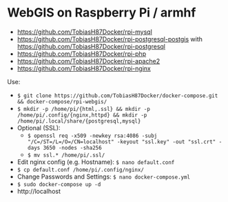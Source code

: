 # WebGIS on Raspberry Pi / armhf
* https://github.com/TobiasH87Docker/rpi-mysql
* https://github.com/TobiasH87Docker/rpi-postgresql-postgis with https://github.com/TobiasH87Docker/rpi-postgresql
* https://github.com/TobiasH87Docker/rpi-php
* https://github.com/TobiasH87Docker/rpi-apache2
* https://github.com/TobiasH87Docker/rpi-nginx

Use:
* ``` $ git clone https://github.com/TobiasH87Docker/docker-compose.git && docker-compose/rpi-webgis/ ```
* ``` $ mkdir -p /home/pi/{html,.ssl} && mkdir -p /home/pi/.config/{nginx,httpd} && mkdir -p /home/pi/.local/share/{postgresql,mysql} ```
* Optional (SSL): 
	* ``` $ openssl req -x509 -newkey rsa:4086 -subj "/C=/ST=/L=/O=/CN=localhost" -keyout "ssl.key" -out "ssl.crt" -days 3650 -nodes -sha256 ```
	* ``` $ mv ssl.* /home/pi/.ssl/ ```
* Edit nginx config (e.g. Hostname): ``` $ nano default.conf ```
* ``` $ cp default.conf /home/pi/.config/nginx/ ``` 
* Change Passwords and Settings: ``` $ nano docker-compose.yml ```
* ``` $ sudo docker-compose up -d ```  
* http://localhost
